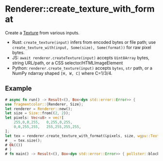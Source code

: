 # Renderer::create_texture_with_format

Create a [Texture](https://fragmentcolor.org/api/core/texture) from various inputs.

- Rust: `create_texture(input)` infers from encoded bytes or file path; use `create_texture_with(input, Some(size), Some(format))` for raw pixel bytes.
- JS: `await renderer.createTexture(input)` accepts `Uint8Array` bytes, string URL/path, or a CSS selector/HTMLImageElement
- Python: `renderer.create_texture(input)` accepts `bytes`, `str` path, or a NumPy ndarray shaped `[H, W, C]` where C=1/3/4.

## Example

```rust
# async fn run() -> Result<(), Box<dyn std::error::Error>> {
use fragmentcolor::{Renderer, Size};
let renderer = Renderer::new();
let size = Size::from((2, 2));
let pixels: Vec<u8> = vec![
    255,0,0,255,   0,255,0,255,
    0,0,255,255,   255,255,255,255,
];
let tex = renderer.create_texture_with_format(&pixels, size, wgpu::TextureFormat::Rgba8Unorm).await?;
# _ = tex.size();
# Ok(())
# }
# fn main() -> Result<(), Box<dyn std::error::Error>> { pollster::block_on(run()) }
```
